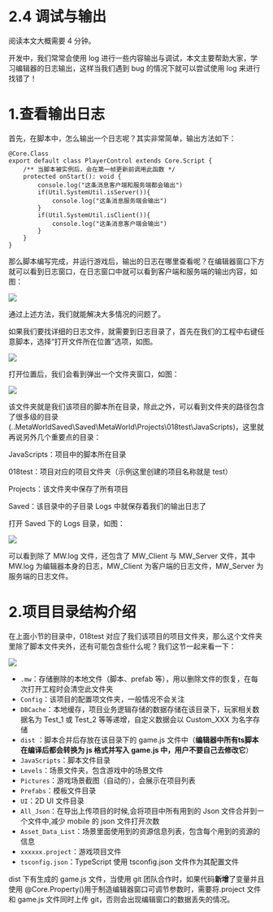 # 2.4 调试与输出

阅读本文大概需要 4 分钟。

开发中，我们常常会使用 log 进行一些内容输出与调试，本文主要帮助大家，学习编辑器的日志输出，这样当我们遇到 bug 的情况下就可以尝试使用 log 来进行找错了！

# 1.查看输出日志

首先，在脚本中，怎么输出一个日志呢？其实非常简单，输出方法如下：

```
@Core.Class
export default class PlayerControl extends Core.Script {
    /** 当脚本被实例后，会在第一帧更新前调用此函数 */
    protected onStart(): void {
        console.log("这条消息客户端和服务端都会输出")
        if(Util.SystemUtil.isServer()){
            console.log("这条消息服务端会输出")
        }
        if(Util.SystemUtil.isClient()){
            console.log("这条消息客户端会输出")
        }
    }
}
```

那么脚本编写完成，并运行游戏后，输出的日志在哪里查看呢？在编辑器窗口下方就可以看到日志窗口，在日志窗口中就可以看到客户端和服务端的输出内容，如图：

![](https:/wstatic-a1.233leyuan.com/productdocs/static/boxcnSGKRTVw8aU3Sc7jY1mm4Fb.png)

通过上述方法，我们就能解决大多情况的问题了。

如果我们要找详细的日志文件，就需要到日志目录了，首先在我们的工程中右键任意脚本，选择“打开文件所在位置”选项，如图。

![](https:/wstatic-a1.233leyuan.com/productdocs/static/boxcnK9H3ZyjwXHKCYgtIsaaIWh.png)

打开位置后，我们会看到弹出一个文件夹窗口，如图：

![](https:/wstatic-a1.233leyuan.com/productdocs/static/boxcnSRH2gP9TYzfYedZCuLlcpd.png)

该文件夹就是我们该项目的脚本所在目录，除此之外，可以看到文件夹的路径包含了很多级的目录(..MetaWorldSaved\Saved\MetaWorld\Projects\018test\JavaScripts)，这里就再说另外几个重要点的目录：

JavaScripts：项目中的脚本所在目录

018test：项目对应的项目文件夹（示例这里创建的项目名称就是 test）

Projects：该文件夹中保存了所有项目

Saved：该目录中的子目录 Logs 中就保存着我们的输出日志了

打开 Saved 下的 Logs 目录，如图：

![](https:/wstatic-a1.233leyuan.com/productdocs/static/boxcnrewoxiZXofB88z2j8DD3tg.png)

可以看到除了 MW.log 文件，还包含了 MW_Client 与 MW_Server 文件，其中 MW.log 为编辑器本身的日志，MW_Client 为客户端的日志文件，MW_Server 为服务端的日志文件。

# 2.项目目录结构介绍

在上面小节的目录中，018test 对应了我们该项目的项目文件夹，那么这个文件夹里除了脚本文件夹外，还有可能包含些什么呢？我们这节一起来看一下：

![](https:/wstatic-a1.233leyuan.com/productdocs/static/boxcn21nAI6JoU8xI9t9mziBWbb.png)

- `.mw`：存储删除的本地文件（脚本、prefab 等），用以删除文件的恢复，在每次打开工程时会清空此文件夹
- `Config`：该项目的配置项文件夹，一般情况不会关注
- `DBCache`：本地缓存，项目业务逻辑存储的数据存储在该目录下，玩家相关数据名为 Test_1 或 Test_2 等等递增，自定义数据会以 Custom_XXX 为名字存储
- `dist` ：脚本合并后存放在该目录下的 game.js 文件中（<strong>编辑器中所有</strong><strong>ts</strong><strong>脚本在编译后都会转换为 js 格式并写入 game.js 中，用户不要自己去修改它</strong>）
- `JavaScripts`：脚本文件目录
- `Levels`：场景文件夹，包含游戏中的场景文件
- `Pictures`：游戏场景截图（自动的），会展示在项目列表
- `Prefabs`：模板文件目录
- `UI`：2D UI 文件目录
- `All_Json`：在导出上传项目的时候,会将项目中所有用到的 Json 文件合并到一个文件中,减少 mobile 的 json 文件打开次数
- `Asset_Data_List`：场景里面使用到的资源信息列表，包含每个用到的资源的信息
- `xxxxxx.project`：游戏项目文件
- `tsconfig.json`：TypeScript 使用 tsconfig.json 文件作为其配置文件

dist 下有生成的 game.js 文件，当使用 git 团队合作时，如果代码<strong>新增</strong>了变量并且使用 @Core.Property()用于制造编辑器窗口可调节参数时，需要将.project 文件和 game.js 文件同时上传 git，否则会出现编辑窗口的数据丢失的情况。
